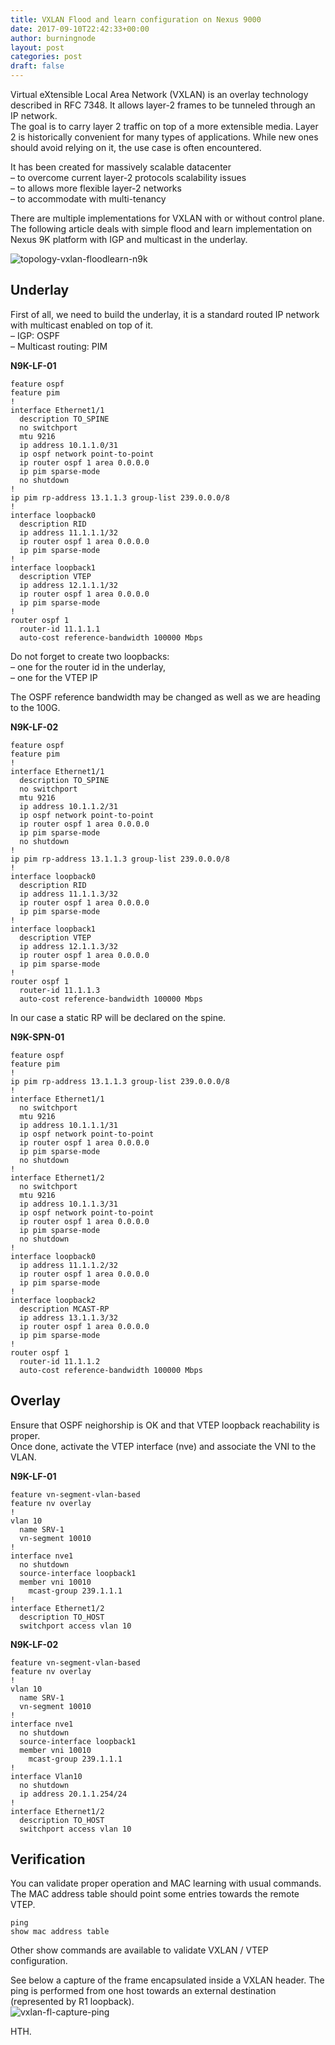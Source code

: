 ```yaml
---
title: VXLAN Flood and learn configuration on Nexus 9000
date: 2017-09-10T22:42:33+00:00
author: burningnode
layout: post
categories: post
draft: false
---
```


Virtual eXtensible Local Area Network (VXLAN) is an overlay technology described in RFC 7348. It allows layer-2 frames to be tunneled through an IP network.  
The goal is to carry layer 2 traffic on top of a more extensible media. Layer 2 is historically convenient for many types of applications. While new ones should avoid relying on it, the use case is often encountered.  

It has been created for massively scalable datacenter  
&#8211; to overcome current layer-2 protocols scalability issues  
&#8211; to allows more flexible layer-2 networks  
&#8211; to accommodate with multi-tenancy  

There are multiple implementations for VXLAN with or without control plane.  
The following article deals with simple flood and learn implementation on Nexus 9K platform with IGP and multicast in the underlay.  

![topology-vxlan-floodlearn-n9k](/topology-vxlan-floodlearn-n9k.png)

## Underlay

First of all, we need to build the underlay, it is a standard routed IP network with multicast enabled on top of it.  
&#8211; IGP: OSPF  
&#8211; Multicast routing: PIM

**N9K-LF-01**

```
feature ospf
feature pim
!
interface Ethernet1/1
  description TO_SPINE
  no switchport
  mtu 9216
  ip address 10.1.1.0/31
  ip ospf network point-to-point
  ip router ospf 1 area 0.0.0.0
  ip pim sparse-mode
  no shutdown
!
ip pim rp-address 13.1.1.3 group-list 239.0.0.0/8
!
interface loopback0
  description RID
  ip address 11.1.1.1/32
  ip router ospf 1 area 0.0.0.0
  ip pim sparse-mode
!
interface loopback1
  description VTEP
  ip address 12.1.1.1/32
  ip router ospf 1 area 0.0.0.0
  ip pim sparse-mode
!
router ospf 1
  router-id 11.1.1.1
  auto-cost reference-bandwidth 100000 Mbps

```

Do not forget to create two loopbacks:  
&#8211; one for the router id in the underlay,  
&#8211; one for the VTEP IP

The OSPF reference bandwidth may be changed as well as we are heading to the 100G.

**N9K-LF-02**

```
feature ospf
feature pim
!
interface Ethernet1/1
  description TO_SPINE
  no switchport
  mtu 9216
  ip address 10.1.1.2/31
  ip ospf network point-to-point
  ip router ospf 1 area 0.0.0.0
  ip pim sparse-mode
  no shutdown
!
ip pim rp-address 13.1.1.3 group-list 239.0.0.0/8
!
interface loopback0
  description RID
  ip address 11.1.1.3/32
  ip router ospf 1 area 0.0.0.0
  ip pim sparse-mode
!
interface loopback1
  description VTEP
  ip address 12.1.1.3/32
  ip router ospf 1 area 0.0.0.0
  ip pim sparse-mode
!
router ospf 1
  router-id 11.1.1.3
  auto-cost reference-bandwidth 100000 Mbps

```

In our case a static RP will be declared on the spine.

**N9K-SPN-01**

```
feature ospf
feature pim
!
ip pim rp-address 13.1.1.3 group-list 239.0.0.0/8
!
interface Ethernet1/1
  no switchport
  mtu 9216
  ip address 10.1.1.1/31
  ip ospf network point-to-point
  ip router ospf 1 area 0.0.0.0
  ip pim sparse-mode
  no shutdown
!
interface Ethernet1/2
  no switchport
  mtu 9216
  ip address 10.1.1.3/31
  ip ospf network point-to-point
  ip router ospf 1 area 0.0.0.0
  ip pim sparse-mode
  no shutdown
!
interface loopback0
  ip address 11.1.1.2/32
  ip router ospf 1 area 0.0.0.0
  ip pim sparse-mode
!
interface loopback2
  description MCAST-RP
  ip address 13.1.1.3/32
  ip router ospf 1 area 0.0.0.0
  ip pim sparse-mode
!
router ospf 1
  router-id 11.1.1.2
  auto-cost reference-bandwidth 100000 Mbps

```

## Overlay

Ensure that OSPF neighorship is OK and that VTEP loopback reachability is proper.  
Once done, activate the VTEP interface (nve) and associate the VNI to the VLAN.

**N9K-LF-01**

```
feature vn-segment-vlan-based
feature nv overlay
!
vlan 10
  name SRV-1
  vn-segment 10010
!
interface nve1
  no shutdown
  source-interface loopback1
  member vni 10010
    mcast-group 239.1.1.1
!
interface Ethernet1/2
  description TO_HOST
  switchport access vlan 10
```

**N9K-LF-02**

```
feature vn-segment-vlan-based
feature nv overlay
!
vlan 10
  name SRV-1
  vn-segment 10010
!
interface nve1
  no shutdown
  source-interface loopback1
  member vni 10010
    mcast-group 239.1.1.1
!
interface Vlan10
  no shutdown
  ip address 20.1.1.254/24
!
interface Ethernet1/2
  description TO_HOST
  switchport access vlan 10
```

## Verification

You can validate proper operation and MAC learning with usual commands. The MAC address table should point some entries towards the remote VTEP.

```
ping
show mac address table
```

Other show commands are available to validate VXLAN / VTEP configuration.

See below a capture of the frame encapsulated inside a VXLAN header. The ping is performed from one host towards an external destination (represented by R1 loopback).  
![vxlan-fl-capture-ping](/vxlan-fl-capture-ping.png)

HTH.